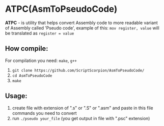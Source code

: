# ATPC(AsmToPseudoCode)
**ATPC** - is utility that helps convert Assembly code to more readable variant of Assembly called 'Pseudo code', example of this: `mov register, value` will be translated as `register = value`

## How compile:
  For compilation you need: `make`, `g++`
1. `git clone https://github.com/ScriptScorpion/AsmToPseudoCode/`
2. `cd AsmToPseudoCode`
3. `make`

## Usage:
1. create file with extension of ".s" or ".S" or ".asm" and paste in this file commands you need to convert
2. run `./pseudo your_file` (you get output in file with ".psc" extension) 
